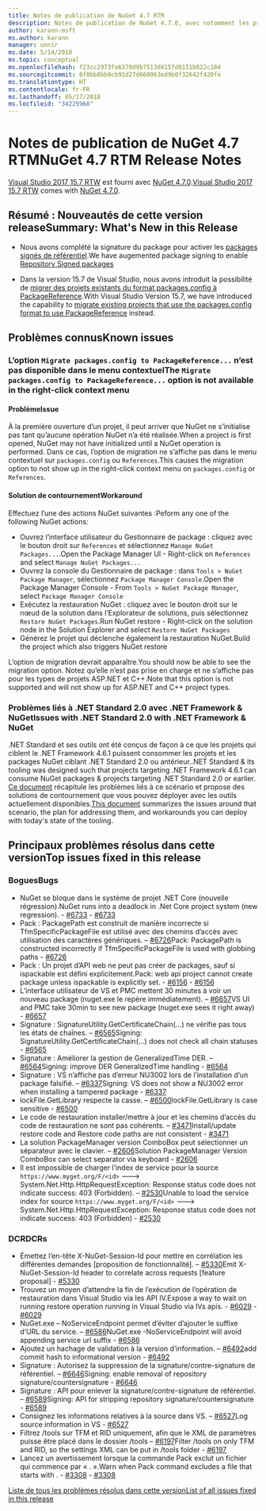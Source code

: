 ```yaml
---
title: Notes de publication de NuGet 4.7 RTM
description: Notes de publication de NuGet 4.7.0, avec notamment les problèmes connus, les résolutions de bogues, les fonctionnalités ajoutées et les DCR.
author: karann-msft
ms.author: karann
manager: unnir
ms.date: 5/14/2018
ms.topic: conceptual
ms.openlocfilehash: f23cc2973fa6370d9b7513d415fd8151b822c104
ms.sourcegitcommit: 8f0bb8bb9cb91d27d660963ed9b0f32642f420fe
ms.translationtype: HT
ms.contentlocale: fr-FR
ms.lasthandoff: 05/17/2018
ms.locfileid: "34225968"
---
```

# <a name="nuget-47-rtm-release-notes"></a><span data-ttu-id="2c612-103">Notes de publication de NuGet 4.7 RTM</span><span class="sxs-lookup"><span data-stu-id="2c612-103">NuGet 4.7 RTM Release Notes</span></span>

<span data-ttu-id="2c612-104">[Visual Studio 2017 15.7 RTW](https://www.visualstudio.com/news/releasenotes/vs2017-relnotes) est fourni avec [NuGet 4.7.0](https://dist.nuget.org/win-x86-commandline/v4.7.0/nuget.exe).</span><span class="sxs-lookup"><span data-stu-id="2c612-104">[Visual Studio 2017 15.7 RTW](https://www.visualstudio.com/news/releasenotes/vs2017-relnotes) comes with [NuGet 4.7.0](https://dist.nuget.org/win-x86-commandline/v4.7.0/nuget.exe).</span></span>

## <a name="summary-whats-new-in-this-release"></a><span data-ttu-id="2c612-105">Résumé : Nouveautés de cette version release</span><span class="sxs-lookup"><span data-stu-id="2c612-105">Summary: What's New in this Release</span></span>

* <span data-ttu-id="2c612-106">Nous avons complété la signature du package pour activer les [packages signés de référentiel](https://github.com/NuGet/Home/wiki/Repository-Signatures).</span><span class="sxs-lookup"><span data-stu-id="2c612-106">We have augemented package signing to enable [Repository Signed packages](https://github.com/NuGet/Home/wiki/Repository-Signatures)</span></span>

* <span data-ttu-id="2c612-107">Dans la version 15.7 de Visual Studio, nous avons introduit la possibilité de [migrer des projets existants du format packages.config à PackageReference](https://docs.microsoft.com/en-us/nuget/reference/migrate-packages-config-to-package-reference).</span><span class="sxs-lookup"><span data-stu-id="2c612-107">With Visual Studio Version 15.7, we have introduced the capability to [migrate existing projects that use the packages.config format to use PackageReference](https://docs.microsoft.com/en-us/nuget/reference/migrate-packages-config-to-package-reference) instead.</span></span>

## <a name="known-issues"></a><span data-ttu-id="2c612-108">Problèmes connus</span><span class="sxs-lookup"><span data-stu-id="2c612-108">Known issues</span></span>

### <a name="the-migrate-packagesconfig-to-packagereference-option-is-not-available-in-the-right-click-context-menu"></a><span data-ttu-id="2c612-109">L’option `Migrate packages.config to PackageReference...` n’est pas disponible dans le menu contextuel</span><span class="sxs-lookup"><span data-stu-id="2c612-109">The `Migrate packages.config to PackageReference...` option is not available in the right-click context menu</span></span>

#### <a name="issue"></a><span data-ttu-id="2c612-110">Problème</span><span class="sxs-lookup"><span data-stu-id="2c612-110">Issue</span></span>

<span data-ttu-id="2c612-111">À la première ouverture d’un projet, il peut arriver que NuGet ne s’initialise pas tant qu’aucune opération NuGet n’a été réalisée.</span><span class="sxs-lookup"><span data-stu-id="2c612-111">When a project is first opened, NuGet may not have initialized until a NuGet operation is performed.</span></span> <span data-ttu-id="2c612-112">Dans ce cas, l’option de migration ne s’affiche pas dans le menu contextuel sur `packages.config` ou `References`.</span><span class="sxs-lookup"><span data-stu-id="2c612-112">This causes the migration option to not show up in the right-click context menu on `packages.config` or `References`.</span></span>

#### <a name="workaround"></a><span data-ttu-id="2c612-113">Solution de contournement</span><span class="sxs-lookup"><span data-stu-id="2c612-113">Workaround</span></span>

<span data-ttu-id="2c612-114">Effectuez l’une des actions NuGet suivantes :</span><span class="sxs-lookup"><span data-stu-id="2c612-114">Peform any one of the following NuGet actions:</span></span>
* <span data-ttu-id="2c612-115">Ouvrez l’interface utilisateur du Gestionnaire de package : cliquez avec le bouton droit sur `References` et sélectionnez `Manage NuGet Packages...`.</span><span class="sxs-lookup"><span data-stu-id="2c612-115">Open the Package Manager UI - Right-click on `References` and select `Manage NuGet Packages...`</span></span>
* <span data-ttu-id="2c612-116">Ouvrez la console du Gestionnaire de package : dans `Tools > NuGet Package Manager`, sélectionnez `Package Manager Console`.</span><span class="sxs-lookup"><span data-stu-id="2c612-116">Open the Package Manager Console - From `Tools > NuGet Package Manager`, select `Package Manager Console`</span></span>
* <span data-ttu-id="2c612-117">Exécutez la restauration NuGet : cliquez avec le bouton droit sur le nœud de la solution dans l’Explorateur de solutions, puis sélectionnez `Restore NuGet Packages`.</span><span class="sxs-lookup"><span data-stu-id="2c612-117">Run NuGet restore - Right-click on the solution node in the Solution Explorer and select `Restore NuGet Packages`</span></span>
* <span data-ttu-id="2c612-118">Générez le projet qui déclenche également la restauration NuGet.</span><span class="sxs-lookup"><span data-stu-id="2c612-118">Build the project which also triggers NuGet restore</span></span>

<span data-ttu-id="2c612-119">L’option de migration devrait apparaître.</span><span class="sxs-lookup"><span data-stu-id="2c612-119">You should now be able to see the migration option.</span></span> <span data-ttu-id="2c612-120">Notez qu’elle n’est pas prise en charge et ne s’affiche pas pour les types de projets ASP.NET et C++.</span><span class="sxs-lookup"><span data-stu-id="2c612-120">Note that this option is not supported and will not show up for ASP.NET and C++ project types.</span></span>

### <a name="issues-with-net-standard-20-with-net-framework--nuget"></a><span data-ttu-id="2c612-121">Problèmes liés à .NET Standard 2.0 avec .NET Framework & NuGet</span><span class="sxs-lookup"><span data-stu-id="2c612-121">Issues with .NET Standard 2.0 with .NET Framework & NuGet</span></span>

<span data-ttu-id="2c612-122">.NET Standard et ses outils ont été conçus de façon à ce que les projets qui ciblent le .NET Framework 4.6.1 puissent consommer les projets et les packages NuGet ciblant .NET Standard 2.0 ou antérieur.</span><span class="sxs-lookup"><span data-stu-id="2c612-122">.NET Standard & its tooling was designed such that projects targeting .NET Framework 4.6.1 can consume NuGet packages & projects targeting .NET Standard 2.0 or earlier.</span></span> <span data-ttu-id="2c612-123">[Ce document](https://github.com/dotnet/standard/issues/481) récapitule les problèmes liés à ce scénario et propose des solutions de contournement que vous pouvez déployer avec les outils actuellement disponibles.</span><span class="sxs-lookup"><span data-stu-id="2c612-123">[This document](https://github.com/dotnet/standard/issues/481) summarizes the issues around that scenario, the plan for addressing them, and workarounds you can deploy with today's state of the tooling.</span></span>

## <a name="top-issues-fixed-in-this-release"></a><span data-ttu-id="2c612-124">Principaux problèmes résolus dans cette version</span><span class="sxs-lookup"><span data-stu-id="2c612-124">Top issues fixed in this release</span></span>

### <a name="bugs"></a><span data-ttu-id="2c612-125">Bogues</span><span class="sxs-lookup"><span data-stu-id="2c612-125">Bugs</span></span>

* <span data-ttu-id="2c612-126">NuGet se bloque dans le système de projet .NET Core (nouvelle régression).</span><span class="sxs-lookup"><span data-stu-id="2c612-126">NuGet runs into a deadlock in .Net Core project system (new regression).</span></span><span data-ttu-id="2c612-127"> - [#6733](https://github.com/NuGet/Home/issues/6733)</span><span class="sxs-lookup"><span data-stu-id="2c612-127"> - [#6733](https://github.com/NuGet/Home/issues/6733)</span></span>
* <span data-ttu-id="2c612-128">Pack : PackagePath est construit de manière incorrecte si TfmSpecificPackageFile est utilisé avec des chemins d’accès avec utilisation des caractères génériques. – [#6726](https://github.com/NuGet/Home/issues/6726)</span><span class="sxs-lookup"><span data-stu-id="2c612-128">Pack: PackagePath is constructed incorrectly if TfmSpecificPackageFile is used with globbing paths - [#6726](https://github.com/NuGet/Home/issues/6726)</span></span>
* <span data-ttu-id="2c612-129">Pack : Un projet d’API web ne peut pas créer de packages, sauf si ispackable est défini explicitement.</span><span class="sxs-lookup"><span data-stu-id="2c612-129">Pack: web api project cannot create package unless ispackable is explicitly set.</span></span><span data-ttu-id="2c612-130"> - [#6156](https://github.com/NuGet/Home/issues/6156)</span><span class="sxs-lookup"><span data-stu-id="2c612-130"> - [#6156](https://github.com/NuGet/Home/issues/6156)</span></span>
* <span data-ttu-id="2c612-131">L’interface utilisateur de VS et PMC mettent 30 minutes à voir un nouveau package (nuget.exe le repère immédiatement). – [#6657](https://github.com/NuGet/Home/issues/6657)</span><span class="sxs-lookup"><span data-stu-id="2c612-131">VS UI and PMC take 30min to see new package (nuget.exe sees it right away) - [#6657](https://github.com/NuGet/Home/issues/6657)</span></span>
* <span data-ttu-id="2c612-132">Signature : SignatureUtility.GetCertificateChain(...) ne vérifie pas tous les états de chaînes. – [#6565](https://github.com/NuGet/Home/issues/6565)</span><span class="sxs-lookup"><span data-stu-id="2c612-132">Signing:  SignatureUtility.GetCertificateChain(...) does not check all chain statuses - [#6565](https://github.com/NuGet/Home/issues/6565)</span></span>
* <span data-ttu-id="2c612-133">Signature : Améliorer la gestion de GeneralizedTime DER. – [#6564](https://github.com/NuGet/Home/issues/6564)</span><span class="sxs-lookup"><span data-stu-id="2c612-133">Signing:  improve DER GeneralizedTime handling - [#6564](https://github.com/NuGet/Home/issues/6564)</span></span>
* <span data-ttu-id="2c612-134">Signature : VS n’affiche pas d’erreur NU3002 lors de l’installation d’un package falsifié. – [#6337](https://github.com/NuGet/Home/issues/6337)</span><span class="sxs-lookup"><span data-stu-id="2c612-134">Signing: VS does not show a NU3002 error when installing a tampered package - [#6337](https://github.com/NuGet/Home/issues/6337)</span></span>
* <span data-ttu-id="2c612-135">lockFile.GetLibrary respecte la casse. – [#6500](https://github.com/NuGet/Home/issues/6500)</span><span class="sxs-lookup"><span data-stu-id="2c612-135">lockFile.GetLibrary is case sensitive - [#6500](https://github.com/NuGet/Home/issues/6500)</span></span>
* <span data-ttu-id="2c612-136">Le code de restauration installer/mettre à jour et les chemins d’accès du code de restauration ne sont pas cohérents. – [#3471](https://github.com/NuGet/Home/issues/3471)</span><span class="sxs-lookup"><span data-stu-id="2c612-136">Install/update restore code and Restore code paths are not consistent - [#3471](https://github.com/NuGet/Home/issues/3471)</span></span>
* <span data-ttu-id="2c612-137">La solution PackageManager version ComboBox peut sélectionner un séparateur avec le clavier. – [#2606](https://github.com/NuGet/Home/issues/2606)</span><span class="sxs-lookup"><span data-stu-id="2c612-137">Solution PackageManager Version ComboBox can select separator via keyboard - [#2606](https://github.com/NuGet/Home/issues/2606)</span></span>
* <span data-ttu-id="2c612-138">Il est impossible de charger l’index de service pour la source `https://www.myget.org/F/<id>` ---> System.Net.Http.HttpRequestException: Response status code does not indicate success: 403 (Forbidden). – [#2530](https://github.com/NuGet/Home/issues/2530)</span><span class="sxs-lookup"><span data-stu-id="2c612-138">Unable to load the service index for source `https://www.myget.org/F/<id>` ---> System.Net.Http.HttpRequestException: Response status code does not indicate success: 403 (Forbidden) - [#2530](https://github.com/NuGet/Home/issues/2530)</span></span>

### <a name="dcrs"></a><span data-ttu-id="2c612-139">DCR</span><span class="sxs-lookup"><span data-stu-id="2c612-139">DCRs</span></span>

* <span data-ttu-id="2c612-140">Émettez l’en-tête X-NuGet-Session-Id pour mettre en corrélation les différentes demandes [proposition de fonctionnalité]. – [#5330](https://github.com/NuGet/Home/issues/5330)</span><span class="sxs-lookup"><span data-stu-id="2c612-140">Emit X-NuGet-Session-Id header to correlate across requests [feature proposal] - [#5330](https://github.com/NuGet/Home/issues/5330)</span></span>
* <span data-ttu-id="2c612-141">Trouvez un moyen d’attendre la fin de l’exécution de l’opération de restauration dans Visual Studio via les API IV.</span><span class="sxs-lookup"><span data-stu-id="2c612-141">Expose a way to wait on running restore operation running in Visual Studio via IVs apis.</span></span><span data-ttu-id="2c612-142"> - [#6029](https://github.com/NuGet/Home/issues/6029)</span><span class="sxs-lookup"><span data-stu-id="2c612-142"> - [#6029](https://github.com/NuGet/Home/issues/6029)</span></span>
* <span data-ttu-id="2c612-143">NuGet.exe – NoServiceEndpoint permet d’éviter d’ajouter le suffixe d’URL du service. – [#6586](https://github.com/NuGet/Home/issues/6586)</span><span class="sxs-lookup"><span data-stu-id="2c612-143">NuGet.exe -NoServiceEndpoint will avoid appending service url suffix - [#6586](https://github.com/NuGet/Home/issues/6586)</span></span>
* <span data-ttu-id="2c612-144">Ajoutez un hachage de validation à la version d’information. – [#6492](https://github.com/NuGet/Home/issues/6492)</span><span class="sxs-lookup"><span data-stu-id="2c612-144">add commit hash to informational version - [#6492](https://github.com/NuGet/Home/issues/6492)</span></span>
* <span data-ttu-id="2c612-145">Signature : Autorisez la suppression de la signature/contre-signature de référentiel. – [#6646](https://github.com/NuGet/Home/issues/6646)</span><span class="sxs-lookup"><span data-stu-id="2c612-145">Signing:  enable removal of repository signature/countersignature - [#6646](https://github.com/NuGet/Home/issues/6646)</span></span>
* <span data-ttu-id="2c612-146">Signature : API pour enlever la signature/contre-signature de référentiel. – [#6589](https://github.com/NuGet/Home/issues/6589)</span><span class="sxs-lookup"><span data-stu-id="2c612-146">Signing:  API for stripping repository signature/countersignature - [#6589](https://github.com/NuGet/Home/issues/6589)</span></span>
* <span data-ttu-id="2c612-147">Consignez les informations relatives à la source dans VS. – [#6527](https://github.com/NuGet/Home/issues/6527)</span><span class="sxs-lookup"><span data-stu-id="2c612-147">Log source information in VS - [#6527](https://github.com/NuGet/Home/issues/6527)</span></span>
* <span data-ttu-id="2c612-148">Filtrez /tools sur TFM et RID uniquement, afin que le XML de paramètres puisse être placé dans le dossier /tools – [#6197](https://github.com/NuGet/Home/issues/6197)</span><span class="sxs-lookup"><span data-stu-id="2c612-148">Filter /tools on only TFM and RID, so the settings XML can be put in /tools folder - [#6197](https://github.com/NuGet/Home/issues/6197)</span></span>
* <span data-ttu-id="2c612-149">Lancez un avertissement lorsque la commande Pack exclut un fichier qui commence par « . ».</span><span class="sxs-lookup"><span data-stu-id="2c612-149">Warn when Pack command excludes a file that starts with .</span></span><span data-ttu-id="2c612-150">  - [#3308](https://github.com/NuGet/Home/issues/3308)</span><span class="sxs-lookup"><span data-stu-id="2c612-150">  - [#3308](https://github.com/NuGet/Home/issues/3308)</span></span>

[<span data-ttu-id="2c612-151">Liste de tous les problèmes résolus dans cette version</span><span class="sxs-lookup"><span data-stu-id="2c612-151">List of all issues fixed in this release</span></span>](https://github.com/NuGet/Home/issues?q=is%3Aissue+is%3Aclosed+milestone%3A%224.7")
